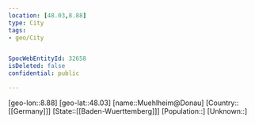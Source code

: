 ```yaml
---
location: [48.03,8.88]
type: City
tags:
- geo/City


SpocWebEntityId: 32658
isDeleted: false
confidential: public

---
```

[geo-lon::8.88]
[geo-lat::48.03]
[name::Muehlheim@Donau]
[Country::[[Germany]]]
[State::[[Baden-Wuerttemberg]]]
[Population::]
[Unknown::]

